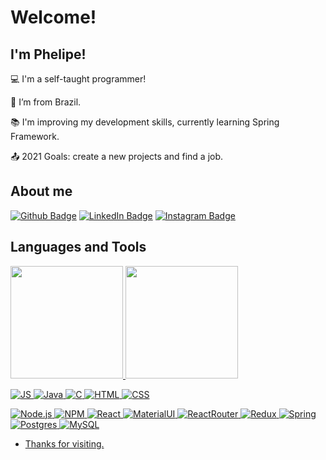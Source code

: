 # Welcome!

 

## I'm Phelipe!

 

:computer: I'm a self-taught programmer!

:house_with_garden: I’m from Brazil.

:books: I'm improving my development skills, currently learning Spring Framework.

:outbox_tray: 2021 Goals: create a new projects and find a job.

## About me

[![Github Badge](https://img.shields.io/badge/-Github-000?style=for-the-badge&logo=Github&logoColor=white&link=LINK_GIT)](https://github.com/howjack)  [![LinkedIn Badge](https://img.shields.io/badge/-LinkedIn-blue?style=for-the-badge&logo=Linkedin&logoColor=white&link=LINK_LINKEDIN)](https://www.linkedin.com/in/phelipe-alves-fagundes-170817134/)  [![Instagram Badge](https://img.shields.io/badge/Instagram-E4405F?style=for-the-badge&logo=instagram&logoColor=white&link=LINK_INSTAGRAM)](https://www.instagram.com/phelipe.fagundes/)

## Languages and Tools

<div align="left">
  <a href="https://github.com/howjack" />
  <img height="180em" src="https://github-readme-stats.vercel.app/api?username=howjack&show_icons=true&theme=dracula&layout=compact"/>
  <img height="180em" src="https://github-readme-stats.vercel.app/api/top-langs/?username=anuraghazra&layout=compact&theme=dracula"/>
</div>

![JS](https://img.shields.io/badge/JavaScript-F7DF1E?style=for-the-badge&logo=javascript&logoColor=black) ![Java](https://img.shields.io/badge/Java-ED8B00?style=for-the-badge&logo=java&logoColor=white) ![C](https://img.shields.io/badge/C-00599C?style=for-the-badge&logo=c&logoColor=white) ![HTML](https://img.shields.io/badge/HTML-239120?style=for-the-badge&logo=html5&logoColor=white) ![CSS](https://img.shields.io/badge/CSS3-1572B6?style=for-the-badge&logo=css3&logoColor=white)

![Node.js](https://img.shields.io/badge/Node.js-339933?style=for-the-badge&logo=nodedotjs&logoColor=white) ![NPM](https://img.shields.io/badge/npm-CB3837?style=for-the-badge&logo=npm&logoColor=white) ![React](https://img.shields.io/badge/React-20232A?style=for-the-badge&logo=react&logoColor=61DAFB) ![MaterialUI](https://img.shields.io/badge/Material--UI-0081CB?style=for-the-badge&logo=material-ui&logoColor=white) ![ReactRouter](https://img.shields.io/badge/React_Router-CA4245?style=for-the-badge&logo=react-router&logoColor=white) ![Redux](https://img.shields.io/badge/Redux-593D88?style=for-the-badge&logo=redux&logoColor=white) ![Spring](https://img.shields.io/badge/Spring-6DB33F?style=for-the-badge&logo=spring&logoColor=white) ![Postgres](https://img.shields.io/badge/PostgreSQL-316192?style=for-the-badge&logo=postgresql&logoColor=white) ![MySQL](https://img.shields.io/badge/MySQL-00000F?style=for-the-badge&logo=mysql&logoColor=white)




- Thanks for visiting.
